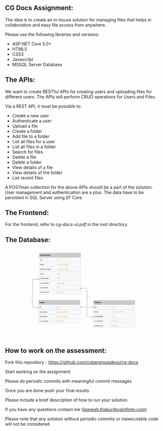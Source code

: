 ## CG Docs Assignment:
The idea is to create an in-house solution for managing files that helps in collaboration and easy file access from anywhere.

Please use the following libraries and versions:
   - ASP.NET Core 5.0+
   - HTML5
   - CSS3
   - Javascript
   - MSSQL Server Database

## The APIs:
We want to create RESTful APIs for creating users and uploading files for different users. The APIs will perform CRUD operations for Users and Files.

Via a REST API, it must be possible to:
- Create a new user
- Authenticate a user
- Upload a file
- Create a folder
- Add file to a folder
- List all files for a user
- List all files in a folder
- Search for files
- Delete a file
- Delete a folder
- View details of a file
- View details of the folder
- List recent files

A POSTman collection for the above APIs should be a part of the solution.
User management and authentication are a plus. The data have to be persisted in SQL Server using EF Core.

## The Frontend:
For the frontend, refer to *cg-docs-ui.pdf* in the root directory.

## The Database:
![cg docs schema](https://github.com/cybergroupdevs/cg-docs/raw/main/cg%20docs%20base.png)


## How to work on the assessment:
Fork this repository - https://github.com/cybergroupdevs/cg-docs

Start working on the assignment

Please do periodic commits with meaningful commit messages

Once you are done push your final results

Please include a brief description of how to run your solution

If you have any questions contact me (lagnesh.thakur@cginfinity.com)

Please note that any solution without periodic commits or inexecutable code will not be considered.
